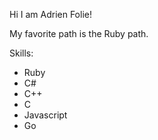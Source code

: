 Hi I am Adrien Folie!

My favorite path is the Ruby path.

Skills:

* Ruby
* C#
* C++
* C
* Javascript
* Go